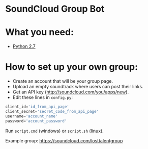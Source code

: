 # SoundCloud Group Bot

# What you need:
- [Python 2.7](https://www.python.org/downloads/)

# How to set up your own group:

- Create an account that will be your group page.
- Upload an empty soundtrack where users can post their links.
- Get an API key (http://soundcloud.com/you/apps/new).
- Edit these lines in `config.py`:

```Python
client_id='id_from_api_page'
client_secret='secret_code_from_api_page'
username='account_name'
password='account_password'
```

Run `script.cmd` (windows) or `script.sh` (linux). 

Example group: https://soundcloud.com/losttalentgroup

